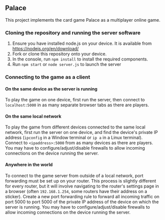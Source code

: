 ## Palace

This project implements the card game Palace as a multiplayer online game.

### Cloning the repository and running the server software

1. Ensure you have installed node.js on your device. It is available from https://nodejs.org/en/download/
2. Fork or clone this repository onto your device. 
3. In the console, run `npm install` to install the required components.
4. Run `npm start` or `node server.js` to launch the server

### Connecting to the game as a client

#### On the same device as the server is running

To play the game on one device, first run the server, then connect to `localhost:5000` in as many separate browser tabs as there are players.

#### On the same local network

To play the game from different devices connected to the same local network, first run the server on one device, and find the device's private IP address (`ipconfig` in a Window terminal or `ip a` in a Linux terminal). Connect to `<ipaddress>:5000` from as many devices as there are players. You may have to configure/adjust/disable firewalls to allow incoming connections on the device running the server.

#### Anywhere in the world

To connect to the game server from outside of a local network, port forwarding must be set up on your router. This process is slightly different for every router, but it will involve navigating to the router's settings page in a browser (often `192.168.1.254`, some routers have their address on a sticker). Create a new port forwarding rule to forward all incoming traffic on port 5000 to port 5000 of the private IP address of the device on which the server is running. You may have to configure/adjust/disable firewalls to allow incoming connections on the device running the server.